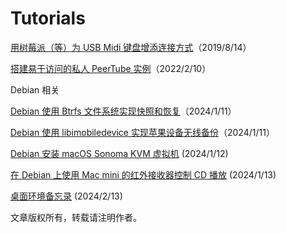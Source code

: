 # Tutorials

[用树莓派（等）为 USB Midi 键盘增添连接方式](MidiPi/index.md)（2019/8/14）

[搭建易于访问的私人 PeerTube 实例](PeerTube/index.md)（2022/2/10）

Debian 相关

[Debian 使用 Btrfs 文件系统实现快照和恢复](Debian/btrfs.md)（2024/1/11）

[Debian 使用 libimobiledevice 实现苹果设备无线备份](Debian/libimobiledevice.md)（2024/1/11）

[Debian 安装 macOS Sonoma KVM 虚拟机](Debian/osx-kvm.md) (2024/1/12)

[在 Debian 上使用 Mac mini 的红外接收器控制 CD 播放](Debian/cd-player.md) (2024/1/13)

[桌面环境备忘录](Debian/desktop.md) (2024/2/13)

文章版权所有，转载请注明作者。
